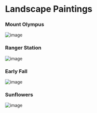 # Landscape Paintings
### Mount Olympus
![image](https://user-images.githubusercontent.com/70280999/118547061-15553000-b716-11eb-9fc9-0891cda5da6e.png)
### Ranger Station
![image](https://user-images.githubusercontent.com/70280999/157714232-dc617481-b6c7-4c95-b1b2-9ba71d02b6d8.png)
### Early Fall
![image](https://user-images.githubusercontent.com/70280999/157711695-e2950575-db18-494e-aa6d-0288a41e5449.png)
### Sunflowers
![image](https://user-images.githubusercontent.com/70280999/157711970-0c4d7569-76d1-4a3c-96f6-904f867f2143.png)
